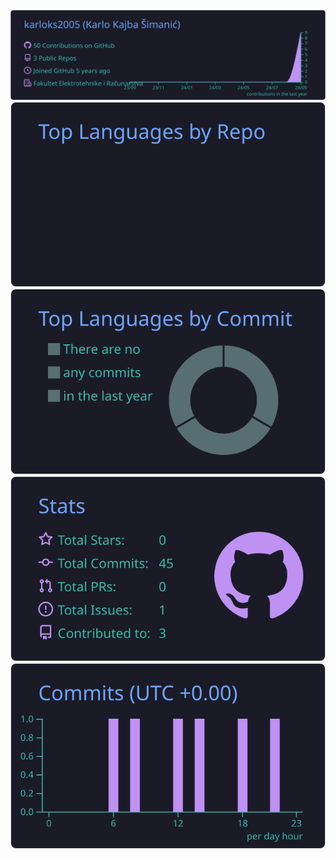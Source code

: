 
[![](https://raw.githubusercontent.com/karloks2005/karloks2005/master/profile-summary-card-output/tokyonight/0-profile-details.svg)](https://github.com/vn7n24fzkq/github-profile-summary-cards)
[![](https://raw.githubusercontent.com/karloks2005/karloks2005/master/profile-summary-card-output/tokyonight/1-repos-per-language.svg)](https://github.com/vn7n24fzkq/github-profile-summary-cards) [![](https://raw.githubusercontent.com/karloks2005/karloks2005/master/profile-summary-card-output/tokyonight/2-most-commit-language.svg)](https://github.com/vn7n24fzkq/github-profile-summary-cards)
[![](https://raw.githubusercontent.com/karloks2005/karloks2005/master/profile-summary-card-output/tokyonight/3-stats.svg)](https://github.com/vn7n24fzkq/github-profile-summary-cards) [![](https://raw.githubusercontent.com/karloks2005/karloks2005/master/profile-summary-card-output/tokyonight/4-productive-time.svg)](https://github.com/vn7n24fzkq/github-profile-summary-cards)

